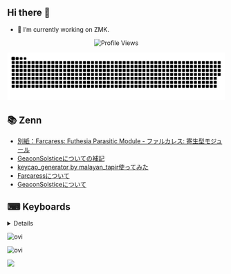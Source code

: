 ## Hi there 👋
- 🔭 I’m currently working on ZMK.
<!--
**te9no/te9no** is a ✨ _special_ ✨ repository because its `README.md` (this file) appears on your GitHub profile.

Here are some ideas to get you started:

- 🔭 I’m currently working on ...
- 🌱 I’m currently learning ...
- 👯 I’m looking to collaborate on ...
- 🤔 I’m looking for help with ...
- 💬 Ask me about ...
- 📫 How to reach me: ...
- 😄 Pronouns: ...
- ⚡ Fun fact: ...
-->
<p align = "center">
	<img src = "https://komarev.com/ghpvc/?username=te9no&style=plastic&color=blueviolet" alt = "Profile Views"/>
</p>
<picture>
  <source media="(prefers-color-scheme: dark)" srcset="https://raw.githubusercontent.com/te9no/te9no/master/img/snake-dark.svg">
  <source media="(prefers-color-scheme: light)" srcset="https://raw.githubusercontent.com/te9no/te9no/master/img/snake.svg">
  <img alt="github contribution grid snake animation" src="https://raw.githubusercontent.com/te9no/te9no/master/img/snake.svg">
</picture>

## 📚 Zenn
<!-- BLOG-POST-LIST:START -->
- [別紙：Farcaress: Futhesia Parasitic Module - ファルカレス: 寄生型モジュール](https://zenn.dev/te9no/articles/f1205761056a4e)
- [GeaconSolsticeについての補記](https://zenn.dev/te9no/articles/fc5927dfc01295)
- [keycap_generator by malayan_tapir使ってみた](https://zenn.dev/te9no/articles/ff396c276070b2)
- [Farcaressについて](https://zenn.dev/te9no/articles/a836dab8fc7096)
- [GeaconSolsticeについて](https://zenn.dev/te9no/articles/bfc6c7e9082aa7)
<!-- BLOG-POST-LIST:END -->

## ⌨ Keyboards
<details>

- Geacon
<img src="gallery/geacon.jpg" alt="geacon">

- Title72
<img src="gallery/title72.jpg" alt="title72">

- Solkatstice
<img src="gallery/solkatstice.jpg" alt="solkatstice">

</details>

<img src="https://github-readme-stats.vercel.app/api/top-langs?username=te9no&show_icons=true&locale=en&layout=compact&theme=chartreuse-dark" alt="ovi" /></p>
<img src="https://github-readme-stats.vercel.app/api?username=te9no&show_icons=true&locale=en&theme=chartreuse-dark" alt="ovi" width="410" /></p>
<img src="https://github-profile-trophy.vercel.app/?username=te9no&theme=juicyfresh&no-bg=true" />
